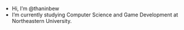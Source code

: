 -  Hi, I’m @thaninbew
-  I’m currently studying Computer Science and Game Development at Northeastern University.
